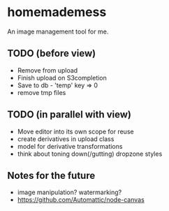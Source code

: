 homemademess
====================

An image management tool for me.

TODO (before view)
---------------------

+  Remove from upload
+  Finish upload on S3completion
  +  Save to db - 'temp' key => 0
  +  remove tmp files


TODO (in parallel with view)
---------------------

+  Move editor into its own scope for reuse
+  create derivatives in upload class
+  model for derivative transformations
+  think about toning down(/gutting) dropzone styles




Notes for the future
---------------------

+  image manipulation?  watermarking?
+  https://github.com/Automattic/node-canvas

